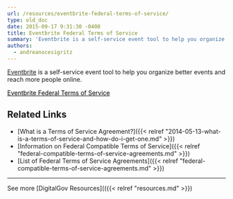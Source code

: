 ```yaml
---
url: /resources/eventbrite-federal-terms-of-service/
type: old_doc
date: 2015-09-17 9:31:30 -0400
title: Eventbrite Federal Terms of Service
summary: 'Eventbrite is a self-service event tool to help you organize better events and reach more people online. Eventbrite Federal Terms of Service Related Links What is a Terms of Service Agreement? Information on Federal Compatible Terms of Service List of Federal Terms of Service Agreements     See more DigitalGov Resources'
authors:
  - andreanocesigritz
---
```


[Eventbrite](http://www.eventbrite.com) is a self-service event tool to help you organize better events and reach more people online.

<a class="button" style="color: #000000" href="https://www.eventbrite.com/l/federal-government/">Eventbrite Federal Terms of Service</a>

## Related Links

  * [What is a Terms of Service Agreement?]({{< relref "2014-05-13-what-is-a-terms-of-service-and-how-do-i-get-one.md" >}})
  * [Information on Federal Compatible Terms of Service]({{< relref "federal-compatible-terms-of-service-agreements.md" >}})
  * [List of Federal Terms of Service Agreements]({{< relref "federal-compatible-terms-of-service-agreements.md" >}})

 

* * *

 

See more [DigitalGov Resources](({{< relref "resources.md" >}})

<div class="sharedaddy sd-sharing-enabled">
</div>